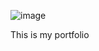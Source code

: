 ![image](https://github.com/user-attachments/assets/cb5005a6-5906-4858-940c-7cdbf98883f6)


This is my portfolio
